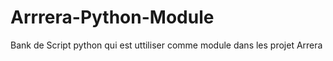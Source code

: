 # Arrrera-Python-Module

Bank de Script python qui est uttiliser comme module dans les projet Arrera
